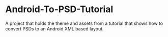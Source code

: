 Android-To-PSD-Tutorial
=======================

A project that holds the theme and assets from a tutorial that shows how to convert PSDs to an Android XML based layout.
